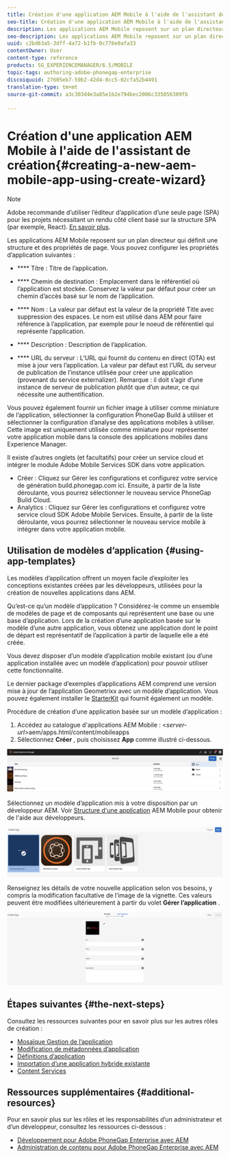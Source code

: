 ```yaml
---
title: Création d'une application AEM Mobile à l'aide de l'assistant de création
seo-title: Création d'une application AEM Mobile à l'aide de l'assistant de création
description: Les applications AEM Mobile reposent sur un plan directeur qui définit une structure et des propriétés de page. Suivez cette page pour en savoir plus sur la création d’une application basée sur un modèle d’application.
seo-description: Les applications AEM Mobile reposent sur un plan directeur qui définit une structure et des propriétés de page. Suivez cette page pour en savoir plus sur la création d’une application basée sur un modèle d’application.
uuid: c2bd63a5-3dff-4a72-b1fb-0c776e0afa33
contentOwner: User
content-type: reference
products: SG_EXPERIENCEMANAGER/6.5/MOBILE
topic-tags: authoring-adobe-phonegap-enterprise
discoiquuid: 27605eb7-59b2-42d4-8cc5-02cfa52b4491
translation-type: tm+mt
source-git-commit: a3c303d4e3a85e1b2e794bec2006c335056309fb

---
```



# Création d&#39;une application AEM Mobile à l&#39;aide de l&#39;assistant de création{#creating-a-new-aem-mobile-app-using-create-wizard}

>[!NOTE]
>
>Adobe recommande d’utiliser l’éditeur d’application d’une seule page (SPA) pour les projets nécessitant un rendu côté client basé sur la structure SPA (par exemple, React). [En savoir plus](/help/sites-developing/spa-overview.md).

Les applications AEM Mobile reposent sur un plan directeur qui définit une structure et des propriétés de page. Vous pouvez configurer les propriétés d’application suivantes :

* **** Titre : Titre de l’application.
* **** Chemin de destination : Emplacement dans le référentiel où l’application est stockée. Conservez la valeur par défaut pour créer un chemin d’accès basé sur le nom de l’application.

* **** Nom : La valeur par défaut est la valeur de la propriété Title avec suppression des espaces. Le nom est utilisé dans AEM pour faire référence à l’application, par exemple pour le noeud de référentiel qui représente l’application.
* **** Description : Description de l’application.
* **** URL du serveur : L’URL qui fournit du contenu en direct (OTA) est mise à jour vers l’application. La valeur par défaut est l’URL du serveur de publication de l’instance utilisée pour créer une application (provenant du service externalizer). Remarque : il doit s’agir d’une instance de serveur de publication plutôt que d’un auteur, ce qui nécessite une authentification.

Vous pouvez également fournir un fichier image à utiliser comme miniature de l’application, sélectionner la configuration PhoneGap Build à utiliser et sélectionner la configuration d’analyse des applications mobiles à utiliser. Cette image est uniquement utilisée comme miniature pour représenter votre application mobile dans la console des applications mobiles dans Experience Manager.

Il existe d’autres onglets (et facultatifs) pour créer un service cloud et intégrer le module Adobe Mobile Services SDK dans votre application.

* Créer : Cliquez sur Gérer les configurations et configurez votre service de génération build.phonegap.com ici. Ensuite, à partir de la liste déroulante, vous pourrez sélectionner le nouveau service PhoneGap Build Cloud.
* Analytics : Cliquez sur Gérer les configurations et configurez votre service cloud SDK [](https://marketing.adobe.com/developer/en_US/get-started/mobile/c-measuring-mobile-applications) Adobe Mobile Services. Ensuite, à partir de la liste déroulante, vous pourrez sélectionner le nouveau service mobile à intégrer dans votre application mobile.

## Utilisation de modèles d’application {#using-app-templates}

Les modèles d’application offrent un moyen facile d’exploiter les conceptions existantes créées par les développeurs, utilisées pour la création de nouvelles applications dans AEM.

Qu’est-ce qu’un modèle d’application ? Considérez-le comme un ensemble de modèles de page et de composants qui représentent une base ou une base d’application.
Lors de la création d’une application basée sur le modèle d’une autre application, vous obtenez une application dont le point de départ est représentatif de l’application à partir de laquelle elle a été créée.

Vous devez disposer d’un modèle d’application mobile existant (ou d’une application installée avec un modèle d’application) pour pouvoir utiliser cette fonctionnalité.

Le dernier package d’exemples d’applications AEM comprend une version mise à jour de l’application Geometrixx avec un modèle d’application. Vous pouvez également installer le [StarterKit](https://github.com/Adobe-Marketing-Cloud-Apps/aem-phonegap-starter-kit) qui fournit également un modèle.

Procédure de création d’une application basée sur un modèle d’application :

1. Accédez au catalogue d&#39;applications AEM Mobile : &lt;*server-url*>aem/apps.html/content/mobileapps
1. Sélectionnez **Créer** , puis choisissez **App** comme illustré ci-dessous.

![chlimage_1-158](assets/chlimage_1-158.png)

Sélectionnez un modèle d’application mis à votre disposition par un développeur AEM. Voir [Structure d&#39;une application](/help/mobile/phonegap-structure-an-app.md) AEM Mobile pour obtenir de l&#39;aide aux développeurs.

![chlimage_1-159](assets/chlimage_1-159.png)

Renseignez les détails de votre nouvelle application selon vos besoins, y compris la modification facultative de l’image de la vignette. Ces valeurs peuvent être modifiées ultérieurement à partir du volet **Gérer l’application** .

![chlimage_1-160](assets/chlimage_1-160.png)

## Étapes suivantes {#the-next-steps}

Consultez les ressources suivantes pour en savoir plus sur les autres rôles de création :

* [Mosaïque Gestion de l’application](/help/mobile/phonegap-app-details-tile.md)
* [Modification de métadonnées d’application](/help/mobile/phonegap-editmetadata.md)
* [Définitions d’application](/help/mobile/phonegap-app-definitions.md)
* [Importation d’une application hybride existante](/help/mobile/phonegap-adding-content-to-imported-app.md)
* [Content Services](/help/mobile/develop-content-as-a-service.md)

## Ressources supplémentaires {#additional-resources}

Pour en savoir plus sur les rôles et les responsabilités d’un administrateur et d’un développeur, consultez les ressources ci-dessous :

* [Développement pour Adobe PhoneGap Enterprise avec AEM](/help/mobile/developing-in-phonegap.md)
* [Administration de contenu pour Adobe PhoneGap Enterprise avec AEM](/help/mobile/administer-phonegap.md)
